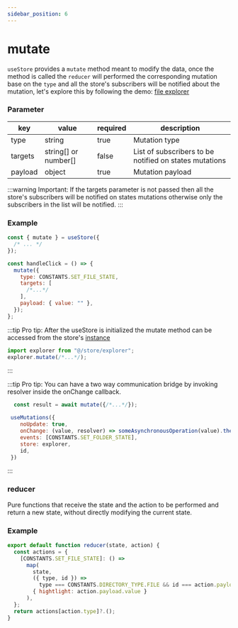 ```yaml
---
sidebar_position: 6
---
```


# mutate

`useStore` provides a `mutate` method meant to modify the data, once the method is called the `reducer` will performed the corresponding mutation base on the `type` and all the store's subscribers will be notified about the mutation, let's explore this by following the demo: [file explorer](https://stackblitz.com/~/github.com/Maxtermax/file-explorer)
### Parameter

| key     | value                | required | description                                            |
| ------- | -------------------- | -------- | ------------------------------------------------------ |
| type    | string               | true     | Mutation type                                          |
| targets | string[] or number[] | false    | List of subscribers to be notified on states mutations |
| payload | object               | true     | Mutation payload                                       |

:::warning
Important: If the targets parameter is not passed then all the store's subscribers will be notified on states mutations otherwise only the subscribers in the list will be notified.
:::

### Example

```javascript
const { mutate } = useStore({
  /* ... */
});

const handleClick = () => {
  mutate({
    type: CONSTANTS.SET_FILE_STATE,
    targets: [
      /*...*/
    ],
    payload: { value: "" },
  });
};
```

:::tip
Pro tip: After the useStore is initialized the mutate method can be accessed from the store's [instance](/docs/basics/useStore#store)

```javascript
import explorer from "@/store/explorer";
explorer.mutate(/*...*/);
```
:::

:::tip
Pro tip: You can have a two way communication bridge by invoking resolver inside the onChange callback.

```javascript
  const result = await mutate({/*...*/});
```

```javascript
 useMutations({
    noUpdate: true,
    onChange: (value, resolver) => someAsynchronousOperation(value).then(resolver)
    events: [CONSTANTS.SET_FOLDER_STATE],
    store: explorer,
    id, 
 })
```
:::



### reducer

Pure functions that receive the state and the action to be performed and return a new state, without directly modifying the current state.

### Example 

```javascript
export default function reducer(state, action) {
  const actions = {
    [CONSTANTS.SET_FILE_STATE]: () =>
      map(
        state,
        ({ type, id }) =>
          type === CONSTANTS.DIRECTORY_TYPE.FILE && id === action.payload.id,
        { hightlight: action.payload.value }
      ),
  };
  return actions[action.type]?.();
}
```
